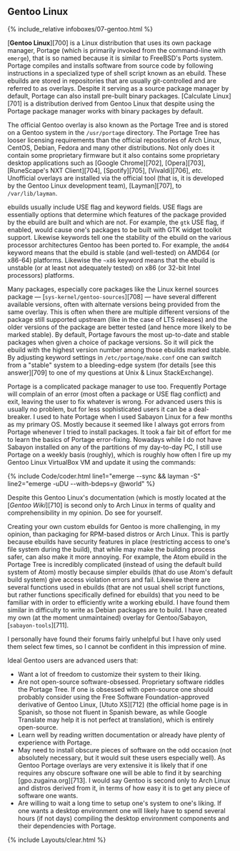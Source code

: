 ## Gentoo Linux
{% include_relative infoboxes/07-gentoo.html %}

[**Gentoo Linux**][700] is a Linux distribution that uses its own package manager, Portage (which is primarily invoked from the command-line with `emerge`), that is so named because it is similar to FreeBSD's Ports system. Portage compiles and installs software from source code by following instructions in a specialized type of shell script known as an ebuild. These ebuilds are stored in repositories that are usually git-controlled and are referred to as overlays. Despite it serving as a source package manager by default, Portage can also install pre-built binary packages. [Calculate Linux][701] is a distribution derived from Gentoo Linux that despite using the Portage package manager works with binary packages by default.

The official Gentoo overlay is also known as the Portage Tree and is stored on a Gentoo system in the `/usr/portage` directory. The Portage Tree has looser licensing requirements than the official repositories of Arch Linux, CentOS, Debian, Fedora and many other distributions. Not only does it contain some proprietary firmware but it also contains some proprietary desktop applications such as [Google Chrome][702], [Opera][703], [RuneScape's NXT Client][704], [Spotify][705], [Vivaldi][706], *etc.* Unofficial overlays are installed via the official tool (that is, it is developed by the Gentoo Linux development team), [Layman][707], to `/var/lib/layman`.

ebuilds usually include USE flag and keyword fields. USE flags are essentially options that determine which features of the package provided by the ebuild are built and which are not. For example, the `gtk` USE flag, if enabled, would cause one's packages to be built with GTK widget toolkit support. Likewise keywords tell one the stability of the ebuild on the various processor architectures Gentoo has been ported to. For example, the `amd64` keyword means that the ebuild is stable (and well-tested) on AMD64 (or x86-64) platforms. Likewise the `~x86` keyword means that the ebuild is unstable (or at least not adequately tested) on x86 (or 32-bit Intel processors) platforms.

Many packages, especially core packages like the Linux kernel sources package &mdash; [`sys-kernel/gentoo-sources`][708] &mdash; have several different available versions, often with alternate versions being provided from the same overlay. This is often when there are multiple different versions of the package still supported upstream (like in the case of LTS releases) and the older versions of the package are better tested (and hence more likely to be marked stable). By default, Portage favours the most up-to-date and stable packages when given a choice of package versions. So it will pick the ebuild with the highest version number among those ebuilds marked stable. By adjusting keyword settings in `/etc/portage/make.conf` one can switch from a "stable" system to a bleeding-edge system (for details [see this answer][709] to one of my questions at Unix & Linux StackExchange).

Portage is a complicated package manager to use too. Frequently Portage will complain of an error (most often a package or USE flag conflict) and exit, leaving the user to fix whatever is wrong. For advanced users this is usually no problem, but for less sophisticated users it can be a deal-breaker. I used to hate Portage when I used Sabayon Linux for a few months as my primary OS. Mostly because it seemed like I always got errors from Portage whenever I tried to install packages. It took a fair bit of effort for me to learn the basics of Portage error-fixing. Nowadays while I do not have Sabayon installed on any of the partitions of my day-to-day PC, I still use Portage on a weekly basis (roughly), which is roughly how often I fire up my Gentoo Linux VirtualBox VM and update it using the commands:

{% include Code/coder.html line1="emerge --sync && layman -S" line2="emerge -uDU --with-bdeps=y @world" %}

Despite this Gentoo Linux's documentation (which is mostly located at the [*Gentoo Wiki*][710] is second only to Arch Linux in terms of quality and comprehensibility in my opinion. Do see for yourself.

Creating your own custom ebuilds for Gentoo is more challenging, in my opinion, than packaging for RPM-based distros or Arch Linux. This is partly because ebuilds have security features in place (restricting access to one's file system during the build), that while may make the building process safer, can also make it more annoying. For example, the Atom ebuild in the Portage Tree is incredibly complicated (instead of using the default build system of Atom) mostly because simpler ebuilds (that do use Atom's default build system) give access violation errors and fail. Likewise there are several functions used in ebuilds (that are not usual shell script functions, but rather functions specifically defined for ebuilds) that you need to be familiar with in order to efficiently write a working ebuild. I have found them similar in difficulty to write as Debian packages are to build. I have created my own (at the moment unmaintained) overlay for Gentoo/Sabayon, [`sabayon-tools`][711].

I personally have found their forums fairly unhelpful but I have only used them select few times, so I cannot be confident in this impression of mine. 

Ideal Gentoo users are advanced users that:

* Want a lot of freedom to customize their system to their liking.
* Are not open-source software-obsessed. Proprietary software riddles the Portage Tree. If one is obsessed with open-source one should probably consider using the Free Software Foundation-approved derivative of Gentoo Linux, [Ututo XS][712] (the official home page is in Spanish, so those not fluent in Spanish beware, as while Google Translate may help it is not perfect at translation), which is entirely open-source.
* Learn well by reading written documentation or already have plenty of experience with Portage.
* May need to install obscure pieces of software on the odd occasion (not absolutely necessary, but it would suit these users especially well). As Gentoo Portage overlays are very extensive it is likely that if one requires any obscure software one will be able to find it by searching [gpo.zugaina.org][713]. I would say Gentoo is second only to Arch Linux and distros derived from it, in terms of how easy it is to get any piece of software one wants.
* Are willing to wait a long time to setup one's system to one's liking. If one wants a desktop environment one will likely have to spend several hours (if not days) compiling the desktop environment components and their dependencies with Portage.

{% include Layouts/clear.html %}
